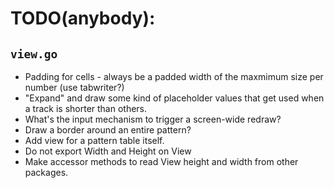# TODO(anybody): 

## `view.go`

- Padding for cells - always be a padded width of the maxmimum size per number (use tabwriter?)
- "Expand" and draw some kind of placeholder values that get used when a track is shorter than others.
- What's the input mechanism to trigger a screen-wide redraw?
- Draw a border around an entire pattern?
- Add view for a pattern table itself.
- Do not export Width and Height on View
- Make accessor methods to read View height and width from other packages.


